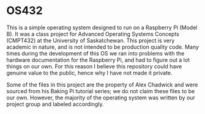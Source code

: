 OS432
=====
This is a simple operating system designed to run on a Raspberry Pi (Model B). It was a class project for Advanced Operating Systems Concepts (CMPT432) at the University of Saskatchewan. This project is very academic in nature, and is not intended to be production quality code. Many times during the development of this OS we ran into problems with the hardware documentation for the Raspberry Pi, and had to figure out a lot things on our own. For this reason I believe this repository could have genuine value to the public, hence why I have not made it private.  

Some of the files in this project are the property of Alex Chadwick and were sourced from his Baking Pi tutorial series; we do not claim these files to be our own. However, the majority of the operating system was written by our project group and labeled accordingly.
